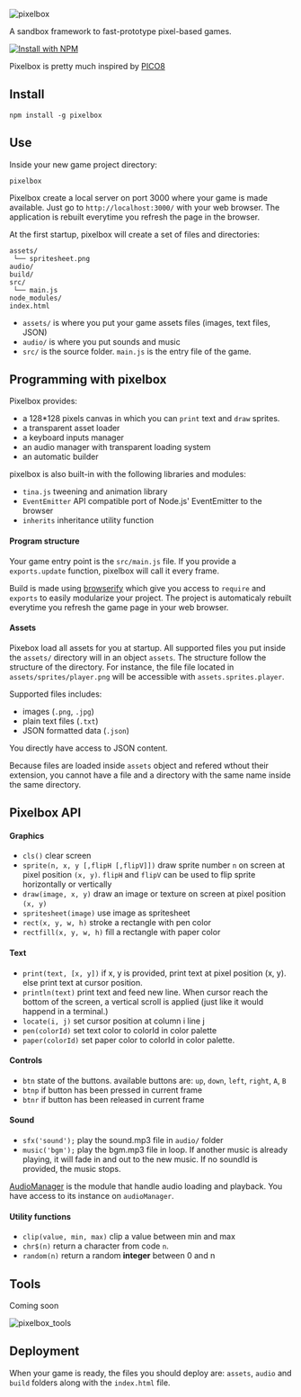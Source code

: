 ![pixelbox](https://cloud.githubusercontent.com/assets/2462139/12671050/6c0da564-c6b0-11e5-8a07-1380b8dddfaf.png)

A sandbox framework to fast-prototype pixel-based games.

[![Install with NPM](https://nodei.co/npm/pixelbox.png?downloads=true&stars=true)](https://nodei.co/npm/pixelbox/)

Pixelbox is pretty much inspired by [PICO8](http://www.lexaloffle.com/pico-8.php)

## Install

`npm install -g pixelbox`

## Use

Inside your new game project directory:

`pixelbox`

Pixelbox create a local server on port 3000 where your game is made available.
Just go to `http://localhost:3000/` with your web browser.
The application is rebuilt everytime you refresh the page in the browser.


At the first startup, pixelbox will create a set of files and directories:
```
assets/
 └── spritesheet.png
audio/
build/
src/
 └── main.js
node_modules/
index.html
```

 - `assets/` is where you put your game assets files (images, text files, JSON)
 - `audio/` is where you put sounds and music
 - `src/` is the source folder. `main.js` is the entry file of the game.

## Programming with pixelbox

Pixelbox provides:
 - a 128*128 pixels canvas in which you can `print` text and `draw` sprites.
 - a transparent asset loader
 - a keyboard inputs manager
 - an audio manager with transparent loading system
 - an automatic builder

pixelbox is also built-in with the following libraries and modules:
 - `tina.js` tweening and animation library
 - `EventEmitter` API compatible port of Node.js' EventEmitter to the browser
 - `inherits` inheritance utility function

#### Program structure

Your game entry point is the `src/main.js` file.
If you provide a `exports.update` function, pixelbox will call it every frame.

Build is made using [browserify](http://browserify.org/) which give you access
to `require` and `exports` to easily modularize your project.
The project is automaticaly rebuilt everytime you refresh the game page in your 
web browser.

#### Assets

Pixebox load all assets for you at startup.
All supported files you put inside the `assets/` directory will in an object `assets`.
The structure follow the structure of the directory. For instance, the file
file located in `assets/sprites/player.png` will be accessible with 
`assets.sprites.player`.

Supported files includes: 
 - images (`.png`, `.jpg`)
 - plain text files (`.txt`)
 - JSON formatted data (`.json`)

You directly have access to JSON content.

Because files are loaded inside `assets` object and refered wthout their extension,
you cannot have a file and a directory with the same name inside the same directory.

## Pixelbox API

#### Graphics

 - `cls()` clear screen
 - `sprite(n, x, y [,flipH [,flipV]])` draw sprite number `n` on screen at pixel position `(x, y)`. `flipH` and `flipV` can be used to flip sprite horizontally or vertically
 - `draw(image, x, y)` draw an image or texture on screen at pixel position `(x, y)`
 - `spritesheet(image)` use image as spritesheet
 - `rect(x, y, w, h)` stroke a rectangle with pen color
 - `rectfill(x, y, w, h)` fill a rectangle with paper color

#### Text

 - `print(text, [x, y])` if x, y is provided, print text at pixel position (x, y). 
else print text at cursor position.
 - `println(text)` print text and feed new line. 
When cursor reach the bottom of the screen, a vertical scroll is applied 
(just like it would happend in a terminal.)
 - `locate(i, j)` set cursor position at column i line j
 - `pen(colorId)` set text color to colorId in color palette
 - `paper(colorId)` set paper color to colorId in color palette.

#### Controls

 - `btn` state of the buttons. available buttons are: `up`, `down`, `left`, `right`, `A`, `B`
 - `btnp` if button has been pressed in current frame
 - `btnr` if button has been released in current frame

#### Sound

 - `sfx('sound');` play the sound.mp3 file in `audio/` folder
 - `music('bgm');` play the bgm.mp3 file in loop. If another music is already playing,
 it will fade in and out to the new music. If no soundId is provided, the music stops.

[AudioManager](https://github.com/Wizcorp/AudioManager) is the module that handle audio 
loading and playback. You have access to its instance on `audioManager`.

#### Utility functions

 - `clip(value, min, max)` clip a value between min and max
 - `chr$(n)` return a character from code `n`.
 - `random(n)` return a random **integer** between 0 and n

## Tools

Coming soon

![pixelbox_tools](https://cloud.githubusercontent.com/assets/2462139/12670965/d091a37e-c6af-11e5-8537-f82689f3496c.png)

## Deployment

When your game is ready, the files you should deploy are:
`assets`, `audio` and `build` folders along with the `index.html` file. 
